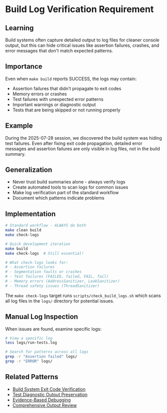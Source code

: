 # Build Log Verification Requirement

## Learning
Build systems often capture detailed output to log files for cleaner console output, but this can hide critical issues like assertion failures, crashes, and error messages that don't match expected patterns.

## Importance
Even when `make build` reports SUCCESS, the logs may contain:
- Assertion failures that didn't propagate to exit codes
- Memory errors or crashes
- Test failures with unexpected error patterns
- Important warnings or diagnostic output
- Tests that are being skipped or not running properly

## Example
During the 2025-07-28 session, we discovered the build system was hiding test failures. Even after fixing exit code propagation, detailed error messages and assertion failures are only visible in log files, not in the build summary.

## Generalization
- Never trust build summaries alone - always verify logs
- Create automated tools to scan logs for common issues
- Make log verification part of the standard workflow
- Document which patterns indicate problems

## Implementation
```bash
# Standard workflow - ALWAYS do both
make clean build
make check-logs

# Quick development iteration
make build
make check-logs  # Still essential!

# What check-logs looks for:
# - Assertion failures
# - Segmentation faults or crashes
# - Test failures (FAILED, failed, FAIL, fail)
# - Memory errors (AddressSanitizer, LeakSanitizer)
# - Thread safety issues (ThreadSanitizer)
```

The `make check-logs` target runs `scripts/check_build_logs.sh` which scans all log files in the `logs/` directory for potential issues.

## Manual Log Inspection
When issues are found, examine specific logs:
```bash
# View a specific log
less logs/run-tests.log

# Search for patterns across all logs
grep -r "Assertion failed" logs/
grep -r "ERROR" logs/
```

## Related Patterns
- [Build System Exit Code Verification](build-system-exit-code-verification.md)
- [Test Diagnostic Output Preservation](test-diagnostic-output-preservation.md)
- [Evidence-Based Debugging](evidence-based-debugging.md)
- [Comprehensive Output Review](comprehensive-output-review.md)